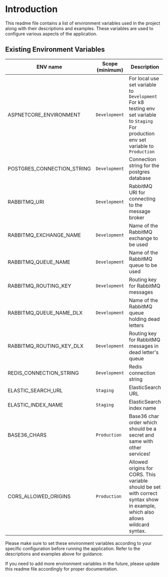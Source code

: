 ﻿# Introduction

This readme file contains a list of environment variables used in the project along with their descriptions and
examples. These variables are used to configure various aspects of the application.

## Existing Environment Variables

| ENV name                   | Scope (minimum) | Description                                                                                                                                      | Example                                                                                                                   |
|----------------------------|-----------------|--------------------------------------------------------------------------------------------------------------------------------------------------|---------------------------------------------------------------------------------------------------------------------------|
| ASPNETCORE_ENVIRONMENT     | `Development`   | For local use set variable to `Development`<br/>For k8 testing env set variable to `Staging`<br/>For production env set variable to `Production` | "Staging"                                                                                                                 |
| POSTGRES_CONNECTION_STRING | `Development`   | Connection string for the postgres database                                                                                                      | "Server=localhost;Port=5432;Database=pandatech_website;User Id=test;Password=test;Integrated Security=true;Pooling=true;" |
| RABBITMQ_URI               | `Development`   | RabbitMQ URI for connecting to the message broker                                                                                                | "amqp://test:test@localhost:5672"                                                                                         |
| RABBITMQ_EXCHANGE_NAME     | `Development`   | Name of the RabbitMQ exchange to be used                                                                                                         | "ca_audit_trail"                                                                                                          |
| RABBITMQ_QUEUE_NAME        | `Development`   | Name of the RabbitMQ queue to be used                                                                                                            | "ca_audit_entries"                                                                                                        |
| RABBITMQ_ROUTING_KEY       | `Development`   | Routing key for RabbitMQ messages                                                                                                                | "ca_audit_entries"                                                                                                        |
| RABBITMQ_QUEUE_NAME_DLX    | `Development`   | Name of the RabbitMQ queue holding dead letters                                                                                                  | "ca_dead_audit_entries"                                                                                                   |
| RABBITMQ_ROUTING_KEY_DLX   | `Development`   | Routing key for RabbitMQ messages in dead letter's queue                                                                                         | "ca_dead_audit_entries"                                                                                                   |
| REDIS_CONNECTION_STRING    | `Development`   | Redis connection string                                                                                                                          | "localhost:6379"                                                                                                          |
| ELASTIC_SEARCH_URL         | `Staging`       | ElasticSearch URL                                                                                                                                | "http://localhost:9200"                                                                                                   |
| ELASTIC_INDEX_NAME         | `Staging`       | ElasticSearch index name                                                                                                                         | "ca_audit_trail"                                                                                                          |
| BASE36_CHARS               | `Production`    | Base36 char order which should be a secret and same with other services!                                                                         | "0123456789abcdefghijklmnopqrstuvwqyz"                                                                                    |
| CORS_ALLOWED_ORIGINS       | `Production`    | Allowed origins for CORS. This variable should be set with correct syntax show in example, which also allows wildcard syntax.                    | "https://*pandatech.it, https://scan.easypay.am"                                                                          |

Please make sure to set these environment variables according to your specific configuration before running the
application. Refer to the descriptions and examples above for guidance.

If you need to add more environment variables in the future, please update this readme file accordingly for proper
documentation.
